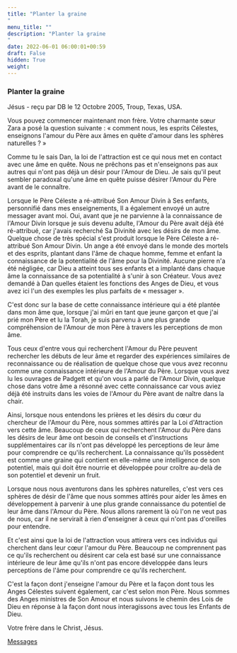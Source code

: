 ```yaml
---
title: "Planter la graine
"
menu_title: ""
description: "Planter la graine
"
date: 2022-06-01 06:00:01+00:59
draft: False
hidden: True
weight:
---
```

### Planter la graine

Jésus - reçu par DB le 12 Octobre 2005, Troup, Texas, USA.

Vous pouvez commencer maintenant mon frère. Votre charmante sœur Zara a posé la question suivante : « comment nous, les esprits Célestes, enseignons l'amour du Père aux âmes en quête d'amour dans les sphères naturelles ? »

Comme tu le sais Dan, la loi de l'attraction est ce qui nous met en contact avec une âme en quête. Nous ne prêchons pas et n'enseignons pas aux autres qui n'ont pas déjà un désir pour l'Amour de Dieu. Je sais qu'il peut sembler paradoxal qu'une âme en quête puisse désirer l'Amour du Père avant de le connaître.

Lorsque le Père Céleste a ré-attribué Son Amour Divin à Ses enfants, personnifié dans mes enseignements, Il a également envoyé un autre messager avant moi. Oui, avant que je ne parvienne à la connaissance de l'Amour Divin lorsque je suis devenu adulte, l'Amour du Père avait déjà été ré-attribué, car j'avais recherché Sa Divinité avec les désirs de mon âme. Quelque chose de très spécial s'est produit lorsque le Père Céleste a ré-attribué Son Amour Divin. Un ange a été envoyé dans le monde des mortels et des esprits, plantant dans l'âme de chaque homme, femme et enfant la connaissance de la potentialité de l'âme pour la Divinité. Aucune pierre n'a été négligée, car Dieu a atteint tous ses enfants et a implanté dans chaque âme la connaissance de sa potentialité à s'unir à son Créateur. Vous avez demandé à Dan quelles étaient les fonctions des Anges de Dieu, et vous avez ici l'un des exemples les plus parfaits de « messager ».

C'est donc sur la base de cette connaissance intérieure qui a été plantée dans mon âme que, lorsque j'ai mûri en tant que jeune garçon et que j'ai prié mon Père et lu la Torah, je suis parvenu à une plus grande compréhension de l'Amour de mon Père à travers les perceptions de mon âme.

Tous ceux d'entre vous qui recherchent l'Amour du Père peuvent rechercher les débuts de leur âme et regarder des expériences similaires de reconnaissance ou de réalisation de quelque chose que vous avez reconnu comme une connaissance intérieure de l'Amour du Père. Lorsque vous avez lu les ouvrages de Padgett et qu'on vous a parlé de l'Amour Divin, quelque chose dans votre âme a résonné avec cette connaissance car vous aviez déjà été instruits dans les voies de l'Amour du Père avant de naître dans la chair.

Ainsi, lorsque nous entendons les prières et les désirs du cœur du chercheur de l'Amour du Père, nous sommes attirés par la Loi d'Attraction vers cette âme. Beaucoup de ceux qui recherchent l'Amour du Père dans les désirs de leur âme ont besoin de conseils et d'instructions supplémentaires car ils n'ont pas développé les perceptions de leur âme pour comprendre ce qu'ils recherchent. La connaissance qu'ils possèdent est comme une graine qui contient en elle-même une intelligence de son potentiel, mais qui doit être nourrie et développée pour croître au-delà de son potentiel et devenir un fruit.

Lorsque nous nous aventurons dans les sphères naturelles, c'est vers ces sphères de désir de l'âme que nous sommes attirés pour aider les âmes en développement à parvenir à une plus grande connaissance du potentiel de leur âme dans l'Amour du Père. Nous allons rarement là où l'on ne veut pas de nous, car il ne servirait à rien d'enseigner à ceux qui n'ont pas d'oreilles pour entendre.

Et c'est ainsi que la loi de l'attraction vous attirera vers ces individus qui cherchent dans leur cœur l'amour du Père. Beaucoup ne comprennent pas ce qu'ils recherchent ou désirent car cela est basé sur une connaissance intérieure de leur âme qu'ils n'ont pas encore développée dans leurs perceptions de l'âme pour comprendre ce qu'ils recherchent.

C'est la façon dont j'enseigne l'amour du Père et la façon dont tous les Anges Célestes suivent également, car c'est selon mon Père. Nous sommes des Anges ministres de Son Amour et nous suivons le chemin des Lois de Dieu en réponse à la façon dont nous interagissons avec tous les Enfants de Dieu.

Votre frère dans le Christ, Jésus.

[Messages](/fr-contemporary-messages/fr-contemporary-messages-by-date-order/fr-contemporary-messages-2005)